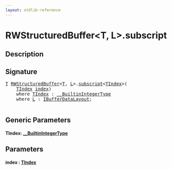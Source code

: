 ```yaml
---
layout: stdlib-reference
---
```


# RWStructuredBuffer\<T, L\>\.subscript

## Description





## Signature 

<pre>
<a href="../types/rwstructuredbuffer-012c/index#typeparam-T" class="code_type">T</a> <a href="../types/rwstructuredbuffer-012c/index" class="code_type">RWStructuredBuffer</a>&lt;<a href="../types/rwstructuredbuffer-012c/index#typeparam-T" class="code_type">T</a>, <a href="../types/rwstructuredbuffer-012c/index#typeparam-L" class="code_type">L</a>&gt;.<a href="subscript">subscript</a>&lt;<a href="subscript#typeparam-TIndex" class="code_type">TIndex</a>&gt;(
    <a href="subscript#typeparam-TIndex" class="code_type">TIndex</a> <a href="subscript#decl-index" class="code_param">index</a>)
    <span class='code_keyword'>where</span> <a href="subscript#typeparam-TIndex" class="code_type">TIndex</a> : <a href="../interfaces/0_builtinintegertype-029g/index" class="code_type">__BuiltinIntegerType</a>
    <span class='code_keyword'>where</span> <a href="../types/rwstructuredbuffer-012c/index#typeparam-L" class="code_type">L</a> : <a href="../interfaces/ibufferdatalayout-017b/index" class="code_type">IBufferDataLayout</a>;

</pre>

## Generic Parameters

####  <a id="typeparam-TIndex"></a>TIndex: [\_\_BuiltinIntegerType](../interfaces/0_builtinintegertype-029g/index)

## Parameters

####  <a id="decl-index"></a>index  : [TIndex](subscript#typeparam-TIndex)


